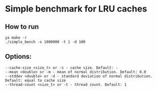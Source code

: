 # Simple benchmark for LRU caches

## How to run
```
ya make -r
./simple_bench -s 1000000 -t 1 -d 100
```

## Options:
```
--cache-size <size_t> or -s - cache size. Default: -
--mean <double> or -m - mean of normal distribution. Default: 0.0
--stddev <double> or -d - standard deviation of normal distribution. Default: equal to cache size
--thread-count <size_t> or -t - thread count. Default: 1
```
